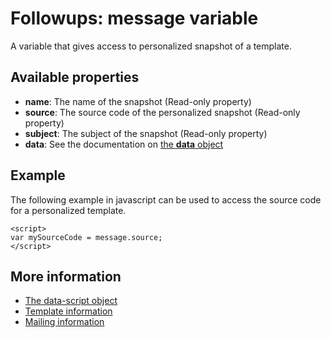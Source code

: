 # Followups: message variable

A variable that gives access to personalized snapshot of a template.

## Available properties

* **name**: The name of the snapshot (Read-only property)
* **source**: The source code of the personalized snapshot (Read-only property)
* **subject**: The subject of the snapshot (Read-only property)
* **data**: See the documentation on [the **data** object](./followups-scripting-data)

## Example

The following example in javascript can be used to access the source code for a personalized template.
    
    <script> 
    var mySourceCode = message.source;
    </script>

## More information

* [The data-script object](./followups-scripting)
* [Template information](./followups-scripting-template)
* [Mailing information](./followups-scripting-mailing)
